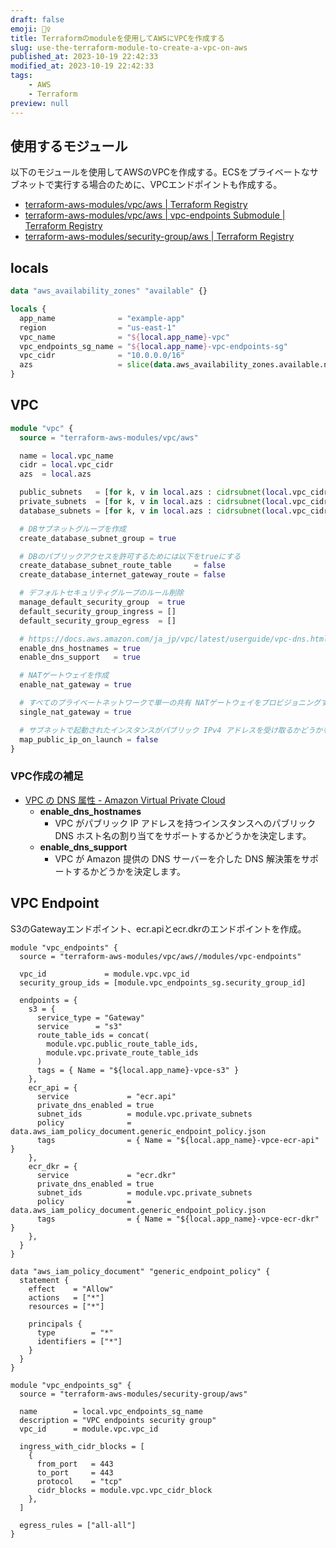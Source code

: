 ```yaml
---
draft: false
emoji: 🧚‍♀️
title: Terraformのmoduleを使用してAWSにVPCを作成する
slug: use-the-terraform-module-to-create-a-vpc-on-aws
published_at: 2023-10-19 22:42:33
modified_at: 2023-10-19 22:42:33
tags:
    - AWS
    - Terraform
preview: null
---
```


## 使用するモジュール

以下のモジュールを使用してAWSのVPCを作成する。ECSをプライベートなサブネットで実行する場合のために、VPCエンドポイントも作成する。

- [terraform-aws-modules/vpc/aws | Terraform Registry](https://registry.terraform.io/modules/terraform-aws-modules/vpc/aws/latest)
- [terraform-aws-modules/vpc/aws | vpc-endpoints Submodule | Terraform Registry](https://registry.terraform.io/modules/terraform-aws-modules/vpc/aws/latest/submodules/vpc-endpoints)
- [terraform-aws-modules/security-group/aws | Terraform Registry](https://registry.terraform.io/modules/terraform-aws-modules/security-group/aws/1.19.0)

## locals

```terraform
data "aws_availability_zones" "available" {}

locals {
  app_name              = "example-app"
  region                = "us-east-1"
  vpc_name              = "${local.app_name}-vpc"
  vpc_endpoints_sg_name = "${local.app_name}-vpc-endpoints-sg"
  vpc_cidr              = "10.0.0.0/16"
  azs                   = slice(data.aws_availability_zones.available.names, 0, 3)
}
```

## VPC

```terraform
module "vpc" {
  source = "terraform-aws-modules/vpc/aws"

  name = local.vpc_name
  cidr = local.vpc_cidr
  azs  = local.azs

  public_subnets   = [for k, v in local.azs : cidrsubnet(local.vpc_cidr, 8, k)]
  private_subnets  = [for k, v in local.azs : cidrsubnet(local.vpc_cidr, 8, k + 3)]
  database_subnets = [for k, v in local.azs : cidrsubnet(local.vpc_cidr, 8, k + 6)]

  # DBサブネットグループを作成
  create_database_subnet_group = true

  # DBのパブリックアクセスを許可するためには以下をtrueにする
  create_database_subnet_route_table     = false
  create_database_internet_gateway_route = false

  # デフォルトセキュリティグループのルール削除
  manage_default_security_group  = true
  default_security_group_ingress = []
  default_security_group_egress  = []

  # https://docs.aws.amazon.com/ja_jp/vpc/latest/userguide/vpc-dns.html#vpc-dns-support
  enable_dns_hostnames = true
  enable_dns_support   = true

  # NATゲートウェイを作成
  enable_nat_gateway = true

  # すべてのプライベートネットワークで単一の共有 NATゲートウェイをプロビジョニングする場合は、true。
  single_nat_gateway = true

  # サブネットで起動されたインスタンスがパブリック IPv4 アドレスを受け取るかどうかを示します。デフォルト値は false。
  map_public_ip_on_launch = false
}
```

### VPC作成の補足

- [VPC の DNS 属性 - Amazon Virtual Private Cloud](https://docs.aws.amazon.com/ja_jp/vpc/latest/userguide/vpc-dns.html#vpc-dns-support)
  - **enable_dns_hostnames**
    - VPC がパブリック IP アドレスを持つインスタンスへのパブリック DNS ホスト名の割り当てをサポートするかどうかを決定します。
  - **enable_dns_support**
    - VPC が Amazon 提供の DNS サーバーを介した DNS 解決策をサポートするかどうかを決定します。

## VPC Endpoint

S3のGatewayエンドポイント、ecr.apiとecr.dkrのエンドポイントを作成。

```hcl
module "vpc_endpoints" {
  source = "terraform-aws-modules/vpc/aws//modules/vpc-endpoints"

  vpc_id             = module.vpc.vpc_id
  security_group_ids = [module.vpc_endpoints_sg.security_group_id]

  endpoints = {
    s3 = {
      service_type = "Gateway"
      service      = "s3"
      route_table_ids = concat(
        module.vpc.public_route_table_ids,
        module.vpc.private_route_table_ids
      )
      tags = { Name = "${local.app_name}-vpce-s3" }
    },
    ecr_api = {
      service             = "ecr.api"
      private_dns_enabled = true
      subnet_ids          = module.vpc.private_subnets
      policy              = data.aws_iam_policy_document.generic_endpoint_policy.json
      tags                = { Name = "${local.app_name}-vpce-ecr-api" }
    },
    ecr_dkr = {
      service             = "ecr.dkr"
      private_dns_enabled = true
      subnet_ids          = module.vpc.private_subnets
      policy              = data.aws_iam_policy_document.generic_endpoint_policy.json
      tags                = { Name = "${local.app_name}-vpce-ecr-dkr" }
    },
  }
}
```

```hcl
data "aws_iam_policy_document" "generic_endpoint_policy" {
  statement {
    effect    = "Allow"
    actions   = ["*"]
    resources = ["*"]

    principals {
      type        = "*"
      identifiers = ["*"]
    }
  }
}
```

```hcl
module "vpc_endpoints_sg" {
  source = "terraform-aws-modules/security-group/aws"

  name        = local.vpc_endpoints_sg_name
  description = "VPC endpoints security group"
  vpc_id      = module.vpc.vpc_id

  ingress_with_cidr_blocks = [
    {
      from_port   = 443
      to_port     = 443
      protocol    = "tcp"
      cidr_blocks = module.vpc.vpc_cidr_block
    },
  ]

  egress_rules = ["all-all"]
}
```
